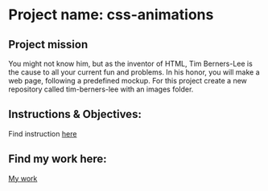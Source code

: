 # Project name: css-animations

## Project mission
You might not know him, but as the inventor of HTML, Tim Berners-Lee is the cause to all your current fun and problems. In his honor, you will make a web page, following a predefined mockup. For this project create a new repository called tim-berners-lee with an images folder.

## Instructions & Objectives:

Find instruction [here](https://github.com/becodeorg/Startup-Brussels-Johnson-5.25/tree/master/1.The-Field/End-of-Fields-Consolidation-Challenges/docs)

## Find my work here:
 [My work](https://gemahonesta.github.io/css-animations/index.html)



